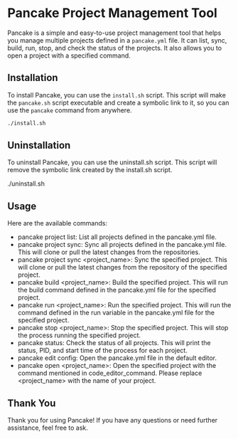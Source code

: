 # Pancake Project Management Tool

Pancake is a simple and easy-to-use project management tool that helps you manage multiple projects defined in a `pancake.yml` file. It can list, sync, build, run, stop, and check the status of the projects. It also allows you to open a project with a specified command.

## Installation

To install Pancake, you can use the `install.sh` script. This script will make the `pancake.sh` script executable and create a symbolic link to it, so you can use the `pancake` command from anywhere.

```bash
./install.sh
```

## Uninstallation
To uninstall Pancake, you can use the uninstall.sh script. This script will remove the symbolic link created by the install.sh script.

./uninstall.sh

## Usage
Here are the available commands:

- pancake project list: List all projects defined in the pancake.yml file.
- pancake project sync: Sync all projects defined in the pancake.yml file. This will clone or pull the latest changes from the repositories.
- pancake project sync <project_name>: Sync the specified project. This will clone or pull the latest changes from the repository of the specified project.
- pancake build <project_name>: Build the specified project. This will run the build command defined in the pancake.yml file for the specified project.
- pancake run <project_name>: Run the specified project. This will run the command defined in the run variable in the pancake.yml file for the specified project.
- pancake stop <project_name>: Stop the specified project. This will stop the process running the specified project.
- pancake status: Check the status of all projects. This will print the status, PID, and start time of the process for each project.
- pancake edit config: Open the pancake.yml file in the default editor.
- pancake open <project_name>: Open the specified project with the command mentioned in code_editor_command.
Please replace <project_name> with the name of your project.

## Thank You
Thank you for using Pancake! If you have any questions or need further assistance, feel free to ask.

